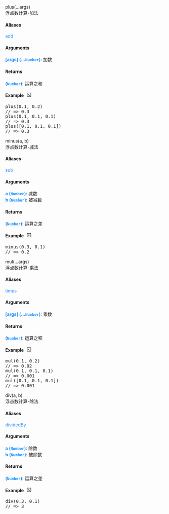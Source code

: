 <div><div id="plus" class="item-method-name" style="margin-top: -65px; padding-top: 65px;"><div class="item-method-name-area">plus(...args)</div></div><div class="item-method-content"><div>浮点数计算-加法</div><h4>Aliases</h4><div style="color: #1890ff;">add</div><h4>Arguments</h4><div><strong style="color: #1890ff;">[args]</strong><strong style="color: #1890ff;"> (...<code>Number</code>)</strong><span>: 加数</span></div><h4>Returns</h4><span><strong style="color: #1890ff;">(<code>Number</code>)</strong><span>: 运算之和</span></span><h4><span>Example</span><i style="margin-left: 10px; cursor: pointer;" ariaLabel="图标: code" class="anticon anticon-code action-showREPL" data-funcname="plus" data-example="__@@__plus(0.1, 0.2)__@@__// =&gt; 0.3__@@__plus(0.1, 0.1, 0.1)__@@__// =&gt; 0.3__@@__plus([0.1, 0.1, 0.1])__@@__// =&gt; 0.3"><svg viewBox="64 64 896 896" focusable="false" class="" data-icon="code" width="1em" height="1em" fill="currentColor" aria-hidden="true"><path d="M516 673c0 4.4 3.4 8 7.5 8h185c4.1 0 7.5-3.6 7.5-8v-48c0-4.4-3.4-8-7.5-8h-185c-4.1 0-7.5 3.6-7.5 8v48zm-194.9 6.1l192-161c3.8-3.2 3.8-9.1 0-12.3l-192-160.9A7.95 7.95 0 0 0 308 351v62.7c0 2.4 1 4.6 2.9 6.1L420.7 512l-109.8 92.2a8.1 8.1 0 0 0-2.9 6.1V673c0 6.8 7.9 10.5 13.1 6.1zM880 112H144c-17.7 0-32 14.3-32 32v736c0 17.7 14.3 32 32 32h736c17.7 0 32-14.3 32-32V144c0-17.7-14.3-32-32-32zm-40 728H184V184h656v656z"></path></svg></i></h4><div style="display: none;">暂无</div><pre style="">
plus(0.1, 0.2)
// =&gt; 0.3</pre><pre style="margin-top: -16px; border-top: 1px solid #fff;">
plus(0.1, 0.1, 0.1)
// =&gt; 0.3</pre><pre style="margin-top: -16px; border-top: 1px solid #fff;">
plus([0.1, 0.1, 0.1])
// =&gt; 0.3</pre></div></div>
<div><div id="minus" class="item-method-name" style="margin-top: -65px; padding-top: 65px;"><div class="item-method-name-area">minus(a, b)</div></div><div class="item-method-content"><div>浮点数计算-减法</div><h4>Aliases</h4><div style="color: #1890ff;">sub</div><h4>Arguments</h4><div><strong style="color: #1890ff;">a</strong><strong style="color: #1890ff;"> (<code>Number</code>)</strong><span>: 减数</span></div><div><strong style="color: #1890ff;">b</strong><strong style="color: #1890ff;"> (<code>Number</code>)</strong><span>: 被减数</span></div><h4>Returns</h4><span><strong style="color: #1890ff;">(<code>Number</code>)</strong><span>: 运算之差</span></span><h4><span>Example</span><i style="margin-left: 10px; cursor: pointer;" ariaLabel="图标: code" class="anticon anticon-code action-showREPL" data-funcname="minus" data-example="__@@__minus(0.3, 0.1)__@@__// =&gt; 0.2"><svg viewBox="64 64 896 896" focusable="false" class="" data-icon="code" width="1em" height="1em" fill="currentColor" aria-hidden="true"><path d="M516 673c0 4.4 3.4 8 7.5 8h185c4.1 0 7.5-3.6 7.5-8v-48c0-4.4-3.4-8-7.5-8h-185c-4.1 0-7.5 3.6-7.5 8v48zm-194.9 6.1l192-161c3.8-3.2 3.8-9.1 0-12.3l-192-160.9A7.95 7.95 0 0 0 308 351v62.7c0 2.4 1 4.6 2.9 6.1L420.7 512l-109.8 92.2a8.1 8.1 0 0 0-2.9 6.1V673c0 6.8 7.9 10.5 13.1 6.1zM880 112H144c-17.7 0-32 14.3-32 32v736c0 17.7 14.3 32 32 32h736c17.7 0 32-14.3 32-32V144c0-17.7-14.3-32-32-32zm-40 728H184V184h656v656z"></path></svg></i></h4><div style="display: none;">暂无</div><pre style="">
minus(0.3, 0.1)
// =&gt; 0.2</pre></div></div>
<div><div id="mul" class="item-method-name" style="margin-top: -65px; padding-top: 65px;"><div class="item-method-name-area">mul(...args)</div></div><div class="item-method-content"><div>浮点数计算-乘法</div><h4>Aliases</h4><div style="color: #1890ff;">times</div><h4>Arguments</h4><div><strong style="color: #1890ff;">[args]</strong><strong style="color: #1890ff;"> (...<code>Number</code>)</strong><span>: 乘数</span></div><h4>Returns</h4><span><strong style="color: #1890ff;">(<code>Number</code>)</strong><span>: 运算之积</span></span><h4><span>Example</span><i style="margin-left: 10px; cursor: pointer;" ariaLabel="图标: code" class="anticon anticon-code action-showREPL" data-funcname="mul" data-example="__@@__mul(0.1, 0.2)__@@__// =&gt; 0.02__@@__mul(0.1, 0.1, 0.1)__@@__// =&gt; 0.001__@@__mul([0.1, 0.1, 0.1])__@@__// =&gt; 0.001"><svg viewBox="64 64 896 896" focusable="false" class="" data-icon="code" width="1em" height="1em" fill="currentColor" aria-hidden="true"><path d="M516 673c0 4.4 3.4 8 7.5 8h185c4.1 0 7.5-3.6 7.5-8v-48c0-4.4-3.4-8-7.5-8h-185c-4.1 0-7.5 3.6-7.5 8v48zm-194.9 6.1l192-161c3.8-3.2 3.8-9.1 0-12.3l-192-160.9A7.95 7.95 0 0 0 308 351v62.7c0 2.4 1 4.6 2.9 6.1L420.7 512l-109.8 92.2a8.1 8.1 0 0 0-2.9 6.1V673c0 6.8 7.9 10.5 13.1 6.1zM880 112H144c-17.7 0-32 14.3-32 32v736c0 17.7 14.3 32 32 32h736c17.7 0 32-14.3 32-32V144c0-17.7-14.3-32-32-32zm-40 728H184V184h656v656z"></path></svg></i></h4><div style="display: none;">暂无</div><pre style="">
mul(0.1, 0.2)
// =&gt; 0.02</pre><pre style="margin-top: -16px; border-top: 1px solid #fff;">
mul(0.1, 0.1, 0.1)
// =&gt; 0.001</pre><pre style="margin-top: -16px; border-top: 1px solid #fff;">
mul([0.1, 0.1, 0.1])
// =&gt; 0.001</pre></div></div>
<div><div id="div" class="item-method-name" style="margin-top: -65px; padding-top: 65px;"><div class="item-method-name-area">div(a, b)</div></div><div class="item-method-content"><div>浮点数计算-除法</div><h4>Aliases</h4><div style="color: #1890ff;">dividedBy</div><h4>Arguments</h4><div><strong style="color: #1890ff;">a</strong><strong style="color: #1890ff;"> (<code>Number</code>)</strong><span>: 除数</span></div><div><strong style="color: #1890ff;">b</strong><strong style="color: #1890ff;"> (<code>Number</code>)</strong><span>: 被除数</span></div><h4>Returns</h4><span><strong style="color: #1890ff;">(<code>Number</code>)</strong><span>: 运算之差</span></span><h4><span>Example</span><i style="margin-left: 10px; cursor: pointer;" ariaLabel="图标: code" class="anticon anticon-code action-showREPL" data-funcname="div" data-example="__@@__div(0.3, 0.1)__@@__// =&gt; 3"><svg viewBox="64 64 896 896" focusable="false" class="" data-icon="code" width="1em" height="1em" fill="currentColor" aria-hidden="true"><path d="M516 673c0 4.4 3.4 8 7.5 8h185c4.1 0 7.5-3.6 7.5-8v-48c0-4.4-3.4-8-7.5-8h-185c-4.1 0-7.5 3.6-7.5 8v48zm-194.9 6.1l192-161c3.8-3.2 3.8-9.1 0-12.3l-192-160.9A7.95 7.95 0 0 0 308 351v62.7c0 2.4 1 4.6 2.9 6.1L420.7 512l-109.8 92.2a8.1 8.1 0 0 0-2.9 6.1V673c0 6.8 7.9 10.5 13.1 6.1zM880 112H144c-17.7 0-32 14.3-32 32v736c0 17.7 14.3 32 32 32h736c17.7 0 32-14.3 32-32V144c0-17.7-14.3-32-32-32zm-40 728H184V184h656v656z"></path></svg></i></h4><div style="display: none;">暂无</div><pre style="">
div(0.3, 0.1)
// =&gt; 3</pre></div></div>